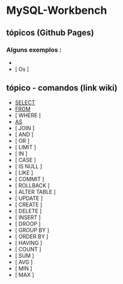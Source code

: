 # MySQL-Workbench
 
 
<!---
<strong> Os significados dos logotipos :</strong>
|Descrição | Logotipo   |
|:--: |:--:|
| Projeto em desenvolvimento    |  🛑  |
| Meus projetos Favoritos | :heart: |
| Código Fonte - local do repositório | ☕|
--->

## tópicos (Github Pages) 
### Alguns exemplos : 
* [  ]()
* [ Os ]

## tópico - comandos (link wiki)  
* [ SELECT ](https://github.com/LeandroPereira2603/MySQL-Workbench/wiki/SELECT)
* [ FROM ](https://github.com/LeandroPereira2603/MySQL-Workbench/wiki/FROM)
* [ WHERE ]
* [ AS ]()
* [ JOIN ]
* [ AND ]
* [ OR ]
* [ LIMIT ]
* [ IN ]
* [ CASE ]
* [ IS NULL ]
* [ LIKE ]
* [ COMMIT ]
* [ ROLLBACK ]
* [ ALTER TABLE ]
* [ UPDATE ]
* [ CREATE ]
* [ DELETE ]
* [ INSERT ]
* [ DROOP ]
* [ GROUP BY ]
* [ ORDER BY ]
* [ HAVING ]
* [ COUNT ]
* [ SUM ]
* [ AVG ]
* [ MIN ]
* [ MAX ]
